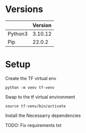 # Versions

|         | Version |
|:--------|:--------|
| Python3 | 3.10.12 |
| Pip     | 22.0.2  |

# Setup

Create the TF virtual env

`python -m venv tf-venv`


Swap to the tf virtual environment

`source tf-venv/bin/activate`

Install the Necessarry dependencies

TODO: Fix requirements txt

